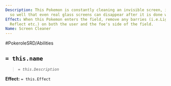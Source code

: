 ```yaml
---
Description: This Pokemon is constantly cleaning an invisible screen, it cleans them
  so well that even real glass screens can disappear after it is done with them.
Effect: When this Pokemon enters the field, remove any barries (i.e.Light Screen,
  Reflect etc.) on both the user and the foe's side of the field.
Name: Screen Cleaner
---
```


#PokeroleSRD/Abilities

## `= this.name`

> *`= this.Description`*

**Effect:** `= this.Effect`
